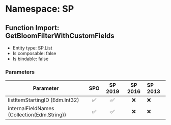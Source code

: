 # Namespace: SP

## Function Import: GetBloomFilterWithCustomFields

- Entity type: SP.List
- Is composable: false
- Is bindable: false

### Parameters

Parameter | SPO | SP 2019 | SP 2016 | SP 2013
----------|:---:|:-------:|:-------:|:-------
listItemStartingID (Edm.Int32) | ✅ | ✅ | ❌ | ❌
internalFieldNames (Collection(Edm.String)) | ✅ | ✅ | ❌ | ❌